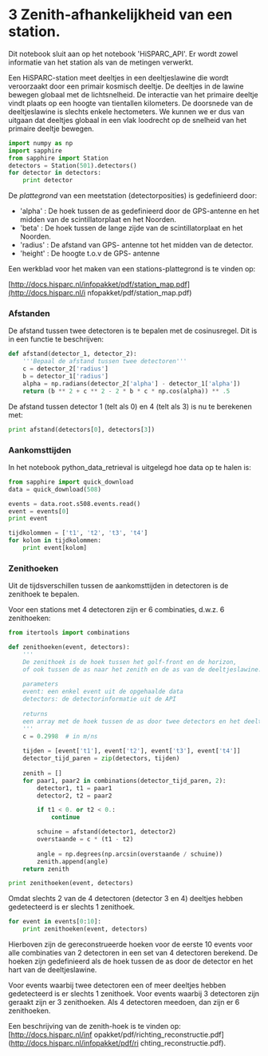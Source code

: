 # 3 Zenith-afhankelijkheid van een station.

Dit notebook sluit aan op het notebook 'HiSPARC_API'. Er wordt zowel informatie
van het station als van de metingen verwerkt.

Een HiSPARC-station meet deeltjes in een deeltjeslawine die wordt veroorzaakt
door een primair kosmisch deeltje. De deeltjes in de lawine bewegen globaal met
de lichtsnelheid. De interactie van het primaire deeltje vindt plaats op een
hoogte van tientallen kilometers. De doorsnede van de deeltjeslawine is slechts
enkele hectometers. We kunnen we er dus van uitgaan dat deeltjes globaal in een
vlak loodrecht op de snelheid van het primaire deeltje bewegen.

```python
import numpy as np
import sapphire
from sapphire import Station
detectors = Station(501).detectors()
for detector in detectors:
    print detector
```

De *plattegrond* van een meetstation (detectorposities) is gedefinieerd door:

- 'alpha' : De hoek tussen de as gedefinieerd door de GPS-antenne en het midden
van de scintillatorplaat en het Noorden.
- 'beta' : De hoek tussen de lange zijde van de scintillatorplaat en het
Noorden.
- 'radius' : De afstand van GPS- antenne tot het midden van de detector.
- 'height' : De hoogte t.o.v de GPS- antenne

Een werkblad voor het maken van een stations-plattegrond is te vinden op:

[http://docs.hisparc.nl/infopakket/pdf/station_map.pdf](http://docs.hisparc.nl/i
nfopakket/pdf/station_map.pdf)

### Afstanden
De afstand tussen twee detectoren is te bepalen met de cosinusregel. Dit is in
een functie te beschrijven:

```python
def afstand(detector_1, detector_2):
    '''Bepaal de afstand tussen twee detectoren'''
    c = detector_2['radius']
    b = detector_1['radius']
    alpha = np.radians(detector_2['alpha'] - detector_1['alpha'])
    return (b ** 2 + c ** 2 - 2 * b * c * np.cos(alpha)) ** .5
```

De afstand tussen detector 1 (telt als 0) en 4 (telt als 3) is nu te berekenen
met:

```python
print afstand(detectors[0], detectors[3])
```

### Aankomsttijden

In het notebook python_data_retrieval is uitgelegd hoe data op te halen is:

```python
from sapphire import quick_download
data = quick_download(508)
```

```python
events = data.root.s508.events.read()
event = events[0]
print event
```

```python
tijdkolommen = ['t1', 't2', 't3', 't4'] 
for kolom in tijdkolommen:
    print event[kolom]
```

### Zenithoeken

Uit de tijdsverschillen tussen de aankomsttijden in detectoren is de zenithoek
te bepalen.

Voor een stations met 4 detectoren zijn er 6 combinaties, d.w.z. 6 zenithoeken:

```python
from itertools import combinations

def zenithoeken(event, detectors):
    ''' 
    De zenithoek is de hoek tussen het golf-front en de horizon, 
    of ook tussen de as naar het zenith en de as van de deeltjeslawine.
    
    parameters
    event: een enkel event uit de opgehaalde data
    detectors: de detectorinformatie uit de API
    
    returns
    een array met de hoek tussen de as door twee detectors en het deeltjes front.
    '''
    c = 0.2998  # in m/ns
    
    tijden = [event['t1'], event['t2'], event['t3'], event['t4']]
    detector_tijd_paren = zip(detectors, tijden)
    
    zenith = []
    for paar1, paar2 in combinations(detector_tijd_paren, 2):
        detector1, t1 = paar1
        detector2, t2 = paar2

        if t1 < 0. or t2 < 0.:
            continue

        schuine = afstand(detector1, detector2)
        overstaande = c * (t1 - t2) 
        
        angle = np.degrees(np.arcsin(overstaande / schuine))
        zenith.append(angle)
    return zenith
```

```python
print zenithoeken(event, detectors)
```

Omdat slechts 2 van de 4 detectoren (detector 3 en 4) deeltjes hebben
gedetecteerd is er slechts 1 zenithoek.

```python
for event in events[0:10]:
    print zenithoeken(event, detectors)
```

Hierboven zijn de gereconstrueerde hoeken voor de eerste 10 events voor alle
combinaties van 2 detectoren in een set van 4 detectoren berekend. De hoeken
zijn gedefinieerd als de hoek tussen de as door de detector en het hart van de
deeltjeslawine.

Voor events waarbij twee detectoren een of meer deeltjes hebben gedetecteerd is
er slechts 1 zenithoek. Voor events waarbij 3 detectoren zijn geraakt zijn er 3
zenithoeken. Als 4 detectoren meedoen, dan zijn er 6 zenithoeken.

Een beschrijving van de zenith-hoek is te vinden op: [http://docs.hisparc.nl/inf
opakket/pdf/richting_reconstructie.pdf](http://docs.hisparc.nl/infopakket/pdf/ri
chting_reconstructie.pdf).

```python

```
